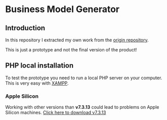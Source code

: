 # Business Model Generator
## Introduction
In this repository I extracted my own work from the [origin repository](https://github.com/MauriceN/IU-SE-Fallstudie-BMG).

This is just a prototype and not the final version of the product!


## PHP local installation
To test the prototype you need to run a local PHP server on your computer. This is very easy with [XAMPP](https://www.apachefriends.org/de/download.html).
### Apple Silicon
Working with other versions than **v7.3.13** could lead to problems on Apple Silicon machines. [Click here to download v7.3.13](https://sourceforge.net/projects/xampp/files/XAMPP%20Mac%20OS%20X/7.3.31/)
